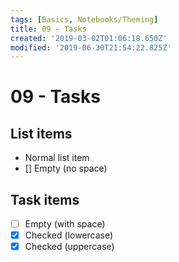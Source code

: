 ```yaml
---
tags: [Basics, Notebooks/Theming]
title: 09 - Tasks
created: '2019-03-02T01:06:18.650Z'
modified: '2019-06-30T21:54:22.825Z'
---
```


# 09 - Tasks

## List items

- Normal list item
- [] Empty (no space)

## Task items

- [ ] Empty (with space)
- [x] Checked (lowercase)
- [x] Checked (uppercase)
